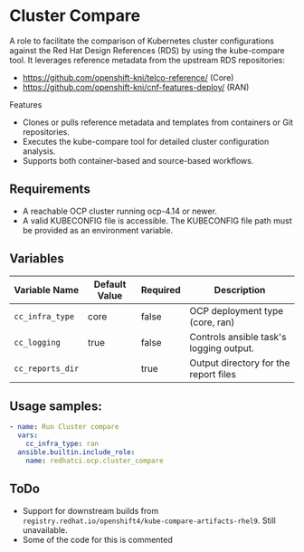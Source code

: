 # Cluster Compare

A role to facilitate the comparison of Kubernetes cluster configurations against the Red Hat Design References (RDS) by using the kube-compare tool. It leverages reference metadata from the upstream RDS repositories:
  - https://github.com/openshift-kni/telco-reference/ (Core)
  - https://github.com/openshift-kni/cnf-features-deploy/ (RAN)

Features

  - Clones or pulls reference metadata and templates from containers or Git repositories.
  - Executes the kube-compare tool for detailed cluster configuration analysis.
  - Supports both container-based and source-based workflows.

## Requirements

  - A reachable OCP cluster running ocp-4.14 or newer.
  - A valid KUBECONFIG file is accessible. The KUBECONFIG file path must be provided as an environment variable.

## Variables

| Variable Name                         | Default Value                      | Required                                          | Description                                                                                            |
|-------------------------------------- |----------------------------------- | ------------------------------------------------- | -------------------------------------------------------------------------------------------------------|
| `cc_infra_type`                       | core                               | false                                             | OCP deployment type (core, ran)                                                                        |
| `cc_logging`                          | true                               | false                                             | Controls ansible task's logging output.                                                                |
| `cc_reports_dir`                      |                                    | true                                              | Output directory for the report files                                                                  |
<!-- Variables for containerized version
| `cc_reference_container_source`       | ""                                                                                     | Pullspec for the container that holds the reference `metadata.yaml` and templates.                |
| `cc_reference_repository`             | ""                                                                                     | Git repository to clone for obtaining the reference `metadata.yaml` and templates.                     |
| `cc_reference_branch`                 | "main"                                                                                 | Branch of the reference repository to clone for obtaining the reference.                               |
| `cc_reference_metadata_yaml_location` | "/path/to/metadata.yaml"                                                               | Path from the reference repository root or container root to the reference `metadata.yaml`.            |
| `cc_compare_container_source`         | "registry-proxy.engineering.redhat.com/rh-osbs/openshift-kube-compare-artifacts:v4.18" | Pullspec for the kube-compare tool container. Leave empty to build from source.                        |
| `cc_compare_container_executable`     | "/usr/share/openshift/linux_amd64/kube-compare.rhel8"                                  | Path within the container to extract the `kubectl-compare_cluster` executable.                         |
| `cc_compare_repository`               | "https://github.com/openshift/kube-compare.git"                                        | URL of the cluster-compare command source code repository to build from source.                        |
| `cc_compare_branch`                   | "main"                                                                                 | Branch of the compare repository used when building from source.                                       |
| `cc_report_creator_version`           | "latest"                                                                               | Version of reports-creator to install, must match a tag or branch in the `kube-compare` repository.    |
-->

## Usage samples:

```yaml
- name: Run Cluster compare
  vars:
    cc_infra_type: ran
  ansible.builtin.include_role:
    name: redhatci.ocp.cluster_compare
```

## ToDo
  - Support for downstream builds from `registry.redhat.io/openshift4/kube-compare-artifacts-rhel9`. Still unavailable.
  - Some of the code for this is commented
